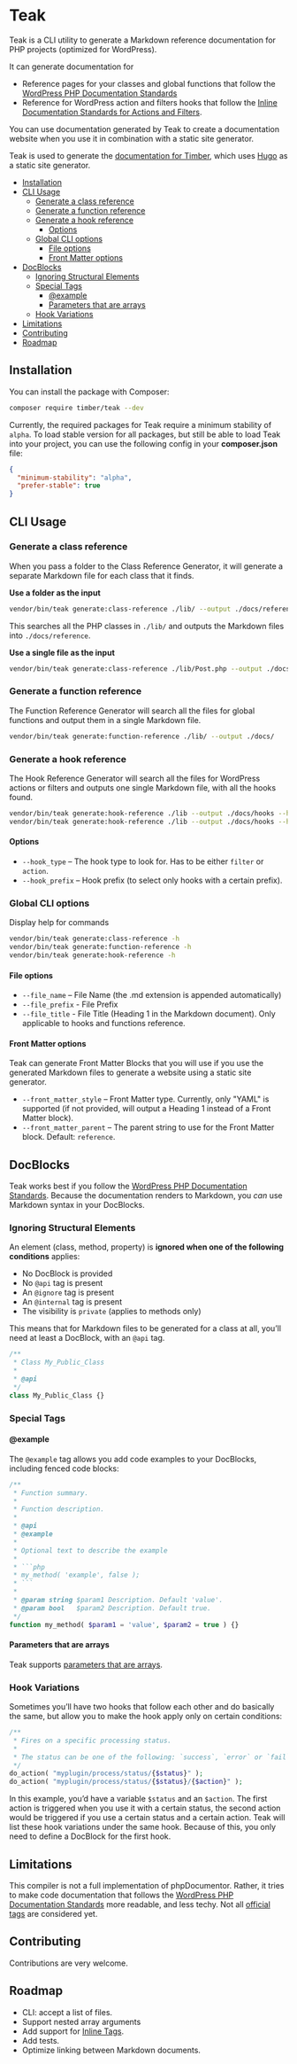 # Teak

Teak is a CLI utility to generate a Markdown reference documentation for PHP projects (optimized for WordPress).

It can generate documentation for

- Reference pages for your classes and global functions that follow the [WordPress PHP Documentation Standards](https://make.wordpress.org/core/handbook/best-practices/inline-documentation-standards/php/)
- Reference for WordPress action and filters hooks that follow the [Inline Documentation Standards for Actions and Filters](https://make.wordpress.org/core/handbook/best-practices/inline-documentation-standards/php/#4-hooks-actions-and-filters).

You can use documentation generated by Teak to create a documentation website when you use it in combination with a static site generator.

Teak is used to generate the [documentation for Timber](https://github.com/timber/docs), which uses [Hugo](http://gohugo.io/) as a static site generator.

<!-- TOC -->

- [Installation](#installation)
- [CLI Usage](#cli-usage)
    - [Generate a class reference](#generate-a-class-reference)
    - [Generate a function reference](#generate-a-function-reference)
    - [Generate a hook reference](#generate-a-hook-reference)
        - [Options](#options)
    - [Global CLI options](#global-cli-options)
        - [File options](#file-options)
        - [Front Matter options](#front-matter-options)
- [DocBlocks](#docblocks)
    - [Ignoring Structural Elements](#ignoring-structural-elements)
    - [Special Tags](#special-tags)
        - [@example](#example)
        - [Parameters that are arrays](#parameters-that-are-arrays)
    - [Hook Variations](#hook-variations)
- [Limitations](#limitations)
- [Contributing](#contributing)
- [Roadmap](#roadmap)

<!-- /TOC -->

## Installation

You can install the package with Composer:

```bash
composer require timber/teak --dev
```

Currently, the required packages for Teak require a minimum stability of `alpha`. To load stable version for all packages, but still be able to load Teak into your project, you can use the following config in your **composer.json** file:

```json
{
  "minimum-stability": "alpha",
  "prefer-stable": true
}
``` 

## CLI Usage

### Generate a class reference

When you pass a folder to the Class Reference Generator, it will generate a separate Markdown file for each class that it finds.

**Use a folder as the input**

```bash
vendor/bin/teak generate:class-reference ./lib/ --output ./docs/reference
```

This searches all the PHP classes in `./lib/` and outputs the Markdown files into `./docs/reference`.

**Use a single file as the input**

```bash
vendor/bin/teak generate:class-reference ./lib/Post.php --output ./docs/reference
```

### Generate a function reference

The Function Reference Generator will search all the files for global functions and output them in a single Markdown file. 

```bash
vendor/bin/teak generate:function-reference ./lib/ --output ./docs/
```

### Generate a hook reference

The Hook Reference Generator will search all the files for WordPress actions or filters and outputs one single Markdown file, with all the hooks found.

```bash
vendor/bin/teak generate:hook-reference ./lib --output ./docs/hooks --hook_type=filter
vendor/bin/teak generate:hook-reference ./lib --output ./docs/hooks --hook_type=action
```

#### Options

- `--hook_type` – The hook type to look for. Has to be either `filter` or `action`.
- `--hook_prefix` – Hook prefix (to select only hooks with a certain prefix).

### Global CLI options

Display help for commands

```bash
vendor/bin/teak generate:class-reference -h
vendor/bin/teak generate:function-reference -h
vendor/bin/teak generate:hook-reference -h
```

#### File options

- `--file_name` – File Name (the .md extension is appended automatically)
- `--file_prefix` - File Prefix
- `--file_title` - File Title (Heading 1 in the Markdown document). Only applicable to hooks and functions reference.

#### Front Matter options

Teak can generate Front Matter Blocks that you will use if you use the generated Markdown files to generate a website using a static site generator.

- `--front_matter_style` –  Front Matter type. Currently, only "YAML" is supported (if not provided, will output a Heading 1 instead of a Front Matter block).
- `--front_matter_parent` – The parent string to use for the Front Matter block. Default: `reference`.

## DocBlocks

Teak works best if you follow the [WordPress PHP Documentation Standards](https://make.wordpress.org/core/handbook/best-practices/inline-documentation-standards/php/). Because the documentation renders to Markdown, you *can* use Markdown syntax in your DocBlocks.

### Ignoring Structural Elements

An element (class, method, property) is **ignored when one of the following conditions** applies:

- No DocBlock is provided
- No `@api` tag is present
- An `@ignore` tag is present
- An `@internal` tag is present
- The visibility is `private` (applies to methods only)

This means that for Markdown files to be generated for a class at all, you’ll need at least a DocBlock, with an `@api` tag.

```php
/**
 * Class My_Public_Class
 *
 * @api
 */
class My_Public_Class {}
```

### Special Tags

#### @example

The `@example` tag allows you add code examples to your DocBlocks, including fenced code blocks:

```php
/**
 * Function summary.
 * 
 * Function description.
 *
 * @api
 * @example
 *
 * Optional text to describe the example
 * 
 * ```php
 * my_method( 'example', false );
 * ```
 *
 * @param string $param1 Description. Default 'value'.
 * @param bool   $param2 Description. Default true.
 */
function my_method( $param1 = 'value', $param2 = true ) {}
```

#### Parameters that are arrays

Teak supports [parameters that are arrays](https://make.wordpress.org/core/handbook/best-practices/inline-documentation-standards/php/#1-1-parameters-that-are-arrays).

### Hook Variations

Sometimes you’ll have two hooks that follow each other and do basically the same, but allow you to make the hook apply only on certain conditions:

```php
/**
 * Fires on a specific processing status.
 * 
 * The status can be one of the following: `success`, `error` or `fail`.
 */
do_action( "myplugin/process/status/{$status}" );
do_action( "myplugin/process/status/{$status}/{$action}" );
```

In this example, you’d have a variable `$status` and an `$action`. The first action is triggered when you use it with a certain status, the second action would be triggered if you use a certain status and a certain action. Teak will list these hook variations under the same hook. Because of this, you only need to define a DocBlock for the first hook.

## Limitations

This compiler is not a full implementation of phpDocumentor. Rather, it tries to make code documentation that follows the [WordPress PHP Documentation Standards](https://make.wordpress.org/core/handbook/best-practices/inline-documentation-standards/php/) more readable, and less techy. Not all [official tags](https://make.wordpress.org/core/handbook/best-practices/inline-documentation-standards/php/#phpdoc-tags) are considered yet.

## Contributing

Contributions are very welcome.

## Roadmap

- CLI: accept a list of files.
- Support nested array arguments
- Add support for [Inline Tags](http://docs.phpdoc.org/references/phpdoc/inline-tags/index.html).
- Add tests.
- Optimize linking between Markdown documents.
